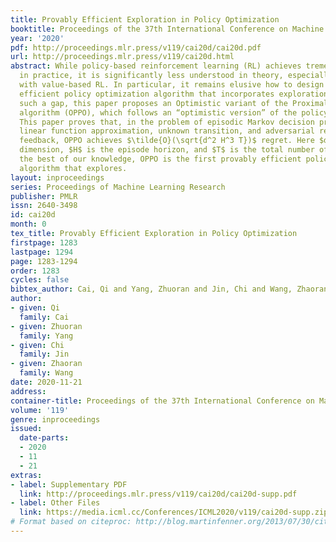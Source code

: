 ```yaml
---
title: Provably Efficient Exploration in Policy Optimization
booktitle: Proceedings of the 37th International Conference on Machine Learning
year: '2020'
pdf: http://proceedings.mlr.press/v119/cai20d/cai20d.pdf
url: http://proceedings.mlr.press/v119/cai20d.html
abstract: While policy-based reinforcement learning (RL) achieves tremendous successes
  in practice, it is significantly less understood in theory, especially compared
  with value-based RL. In particular, it remains elusive how to design a provably
  efficient policy optimization algorithm that incorporates exploration. To bridge
  such a gap, this paper proposes an Optimistic variant of the Proximal Policy Optimization
  algorithm (OPPO), which follows an “optimistic version” of the policy gradient direction.
  This paper proves that, in the problem of episodic Markov decision process with
  linear function approximation, unknown transition, and adversarial reward with full-information
  feedback, OPPO achieves $\tilde{O}(\sqrt{d^2 H^3 T})$ regret. Here $d$ is the feature
  dimension, $H$ is the episode horizon, and $T$ is the total number of steps. To
  the best of our knowledge, OPPO is the first provably efficient policy optimization
  algorithm that explores.
layout: inproceedings
series: Proceedings of Machine Learning Research
publisher: PMLR
issn: 2640-3498
id: cai20d
month: 0
tex_title: Provably Efficient Exploration in Policy Optimization
firstpage: 1283
lastpage: 1294
page: 1283-1294
order: 1283
cycles: false
bibtex_author: Cai, Qi and Yang, Zhuoran and Jin, Chi and Wang, Zhaoran
author:
- given: Qi
  family: Cai
- given: Zhuoran
  family: Yang
- given: Chi
  family: Jin
- given: Zhaoran
  family: Wang
date: 2020-11-21
address: 
container-title: Proceedings of the 37th International Conference on Machine Learning
volume: '119'
genre: inproceedings
issued:
  date-parts:
  - 2020
  - 11
  - 21
extras:
- label: Supplementary PDF
  link: http://proceedings.mlr.press/v119/cai20d/cai20d-supp.pdf
- label: Other Files
  link: https://media.icml.cc/Conferences/ICML2020/v119/cai20d-supp.zip
# Format based on citeproc: http://blog.martinfenner.org/2013/07/30/citeproc-yaml-for-bibliographies/
---
```

